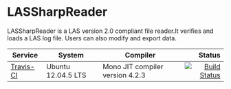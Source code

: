 # LASSharpReader
LASSharpReader is a LAS version 2.0 compliant file reader.It verifies and loads a LAS log file. Users can also modify and export data.

| Service | System | Compiler | Status |
| ------- | ------ | -------- | -----: |
|[Travis-CI](https://travis-ci.org/killerasus/LASSharpReader)| Ubuntu 12.04.5 LTS | Mono JIT compiler version 4.2.3 | [![Build Status](https://travis-ci.org/killerasus/LASSharpReader.svg?branch=master)](https://travis-ci.org/killerasus/LASSharpReader) |
